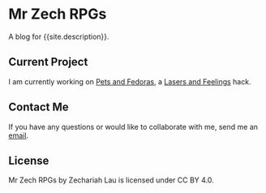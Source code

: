 # Mr Zech RPGs
A blog for {{site.description}}.

## Current Project
I am currently working on [Pets and Fedoras](pets-and-fedoras), a [Lasers and Feelings](https://johnharper.itch.io/lasers-feelings) hack.

## Contact Me
If you have any questions or would like to collaborate with me, send me an [email](mailto:{{site.email}}).

## License
Mr Zech RPGs by Zechariah Lau is licensed under CC BY 4.0.